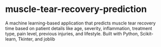 # muscle-tear-recovery-prediction
A machine learning-based application that predicts muscle tear recovery time based on patient details like age, severity, inflammation, treatment type, pain level, previous injuries, and lifestyle. Built with Python, Scikit-learn, Tkinter, and joblib
